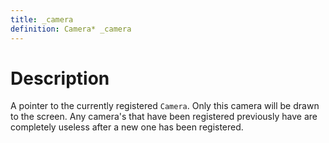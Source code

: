 ```yaml
---
title: _camera
definition: Camera* _camera
---
```


# Description
A pointer to the currently registered `Camera`. Only this camera will be drawn to the screen. Any camera's that have been registered previously have are completely useless after a new one has been registered.
